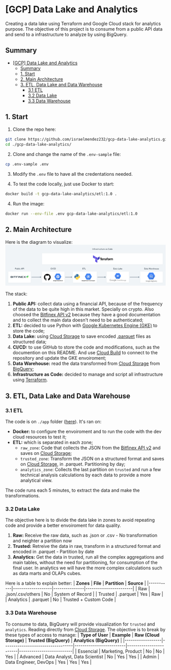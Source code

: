 # [GCP] Data Lake and Analytics
Creating a data lake using Terraform and Google Cloud stack for analytics purpose. The objective of this project is to consume from a public API data and send to a infrastructure to analyze by using BigQuery.

## Summary
- [[GCP] Data Lake and Analytics](#gcp-data-lake-and-analytics)
  - [Summary](#summary)
  - [1. Start](#1-start)
  - [2. Main Architecture](#2-main-architecture)
  - [3. ETL, Data Lake and Data Warehouse](#3-etl-data-lake-and-data-warehouse)
    - [3.1 ETL](#31-etl)
    - [3.2 Data Lake](#32-data-lake)
    - [3.3 Data Warehouse](#33-data-warehouse)

## 1. Start
1. Clone the repo here:
``` bash
git clone https://github.com/israelmendez232/gcp-data-lake-analytics.git
cd ./gcp-data-lake-analytics/
```

2. Clone and change the name of the `.env-sample` file:
``` bash
cp .env-sample .env
```

3. Modify the `.env` file to have all the credentations needed.

4. To test the code locally, just use Docker to start:
``` bash
docker build -t gcp-data-lake-analytics/etl:1.0 .
```

4. Run the image:
``` bash
docker run --env-file .env gcp-data-lake-analytics/etl:1.0
```

## 2. Main Architecture
Here is the diagram to visualize:
![Main Architecture](images/main_architecture.png)

The stack:
1. **Public API:** collect data using a financial API, because of the frequency of the data to be quite high in this market. Specially on crypto. Also choosed the [Bitfinex API v2](https://docs.bitfinex.com/docs/introduction) because they have a good documentation and to collect the main data doesn't need to be authenticated;
2. **ETL:** decided to use Python with [Google Kubernetes Engine (GKE)](https://cloud.google.com/kubernetes-engine?hl=pt-br) to store the code;
3. **Data Lake:** using [Cloud Storage](https://cloud.google.com/storage?hl=pt-br) to save encoded [.parquet](https://cloud.google.com/bigquery/docs/loading-data-cloud-storage-parquet?hl=pt-br#:~:text=Parquet%20%C3%A9%20um%20formato%20de,%2C%20bem%20como%20substitu%C3%AD%2Dlas.) files as structured data;
4.  **CI/CD:** to use GitHub to store the code and modifications, such as the documention on this README. And use [Cloud Build](https://cloud.google.com/build?hl=pt-br) to connect to the repository and update the GKE envoiroment;
5.  **Data Warehouse:** read the data transformed from [Cloud Storage](https://cloud.google.com/storage?hl=pt-br) from [BigQuery](https://cloud.google.com/bigquery?hl=pt-br);
6.  **Infrastructure as Code:** decided to manage and script all infrastructure using [Terraform](https://www.terraform.io/).

## 3. ETL, Data Lake and Data Warehouse

### 3.1 ETL
The code is on `./app` folder ([here](https://github.com/israelmendez232/gcp-data-lake-analytics/tree/main/app)). It's ran on:
- **Docker:** to configure the envoiroment and to run the code with the dev cloud resources to test it;
- **ETL:** which is separated in each zone;
  - `raw_zone`: Code that collects the JSON from the [Bitfinex API v2](https://docs.bitfinex.com/docs/introduction) and saves on [Cloud Storage](https://cloud.google.com/storage?hl=pt-br);
  - `trusted_zone`: Transform the JSON on a structured format and saves on [Cloud Storage](https://cloud.google.com/storage?hl=pt-br), in .parquet. Partitioning by day;
  - `analytics_zone`: Collects the last partition on `trusted` and run a few technical analysis calculations by each data to provide a more analytical view.

The code runs each 5 minutes, to extract the data and make the transformations.
### 3.2 Data Lake
The objective here is to divide the data lake in zones to avoid repeating code and provide a better envoiroment for data quality. 
1. **Raw:** Receive the raw data, such as .json or .csv - No transformation and neighter a partition now
1. **Trusted:** Retreive the data in raw, transform in a structured format and encoded in .parquet - Partition by date
1. **Analytics:** Get the data in trusted, run all the complex aggregations and main tables, without the need for partitioning, for consumption of the final user. In analytics we will have the more complex calculations such as data marts and OLAPs cubes.

Here is a table to explain better:
| **Zones** | **File**          | **Partition** | **Source**            |
|-----------|-------------------|---------------|-----------------------|
| Raw       | .json/.csv/others | No            | System of Record      |
| Trusted   | .parquet          | Yes           | Raw                   |
| Analytics | .parquet          | No            | Trusted + Custom Code |

### 3.3 Data Warehouse
To consume to data, BigQuery will provide visualization for `trusted` and `analytics`. Reading directly from [Cloud Storage](https://cloud.google.com/storage?hl=pt-br). The objective is to break by these types of access to manage:
| **Type of User** | **Example**                      | **Raw (Cloud Storage)** | **Trusted (BigQuery)** | **Analytics (BigQuery)** |
|------------------|----------------------------------|-------------------------|------------------------|--------------------------|
| Essencial        | Marketing, Product               | No                      | No                     | Yes                      |
| Advanced         | Data Analyst, Data Scientist     | No                      | Yes                    | Yes                      |
| Admin            | Data Engineer, DevOps            | Yes                     | Yes                    | Yes                      |

